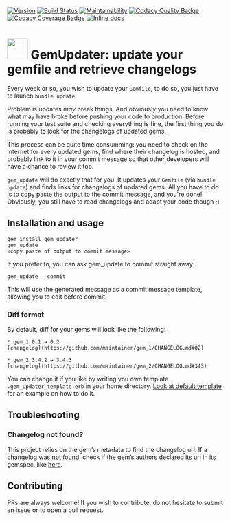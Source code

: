 [![Version](https://img.shields.io/gem/v/gem_updater.svg?style=flat)](https://rubygems.org/gems/gem_updater)
[![Build Status](https://github.com/MaximeD/gem_updater/actions/workflows/ruby.yml/badge.svg)](https://github.com/MaximeD/gem_updater/actions/workflows/ruby.yml)
[![Maintainability](https://api.codeclimate.com/v1/badges/74dc27b2f9635ecb851a/maintainability)](https://codeclimate.com/github/MaximeD/gem_updater/maintainability)
[![Codacy Quality Badge](https://app.codacy.com/project/badge/Grade/6c95225b2b7249b7a723e847094a2c21)](https://www.codacy.com/gh/MaximeD/gem_updater/dashboard?utm_source=github.com&amp;utm_medium=referral&amp;utm_content=MaximeD/gem_updater&amp;utm_campaign=Badge_Grade)
[![Codacy Coverage Badge](https://app.codacy.com/project/badge/Coverage/6c95225b2b7249b7a723e847094a2c21)](https://www.codacy.com/gh/MaximeD/gem_updater/dashboard?utm_source=github.com&utm_medium=referral&utm_content=MaximeD/gem_updater&utm_campaign=Badge_Coverage)
[![Inline docs ](http://inch-ci.org/github/MaximeD/gem_updater.svg?style=flat)](http://inch-ci.org/github/MaximeD/gem_updater)


# <img src="https://cdn.rawgit.com/MaximeD/gem_updater/bff4228f/logo.svg" height="48" width="48"> GemUpdater: update your gemfile and retrieve changelogs

Every week or so, you wish to update your `Gemfile`,
to do so, you just have to launch `bundle update`.

Problem is updates *may* break things.
And obviously you need to know what may have broke before pushing your code to production.
Before running your test suite and checking everything is fine,
the first thing you do is probably to look for the changelogs of updated gems.

This process can be quite time consumming:
you need to check on the internet for every updated gems, find where their changelog is hosted,
and probably link to it in your commit message so that other developers will have a chance
to review it too.

`gem_update` will do exactly that for you.
It updates your `Gemfile` (via `bundle update`) and finds links for changelogs of updated gems.
All you have to do is to copy paste the output to the commit message, and you're done!
Obviously, you still have to read changelogs and adapt your code though ;)

## Installation and usage

```
gem install gem_updater
gem_update
<copy paste of output to commit message>
```

If you prefer to, you can ask gem_update to commit straight away:

```
gem_update --commit
```

This will use the generated message as a commit message template, allowing you
to edit before commit.


### Diff format

By default, diff for your gems will look like the following:

```
* gem_1 0.1 → 0.2
[changelog](https://github.com/maintainer/gem_1/CHANGELOG.md#02)

* gem_2 3.4.2 → 3.4.3
[changelog](https://github.com/maintainer/gem_2/CHANGELOG.md#343)
```

You can change it if you like by writing you own template `.gem_updater_template.erb` in your home directory.
[Look at default template](lib/gem_updater_template.erb) for an example on how to do it.

## Troubleshooting

### Changelog not found?

This project relies on the gem’s metadata to find the changelog url.
If a changelog was not found, check if the gem’s authors declared its uri in its gemspec,
like [here](https://github.com/thoughtbot/factory_bot/blob/8f4f899305be5a09cee206876eb8d346cf6a0dcb/factory_bot.gemspec#L26).

## Contributing

PRs are always welcome!
If you wish to contribute, do not hesitate to submit an issue or to open a pull request.
